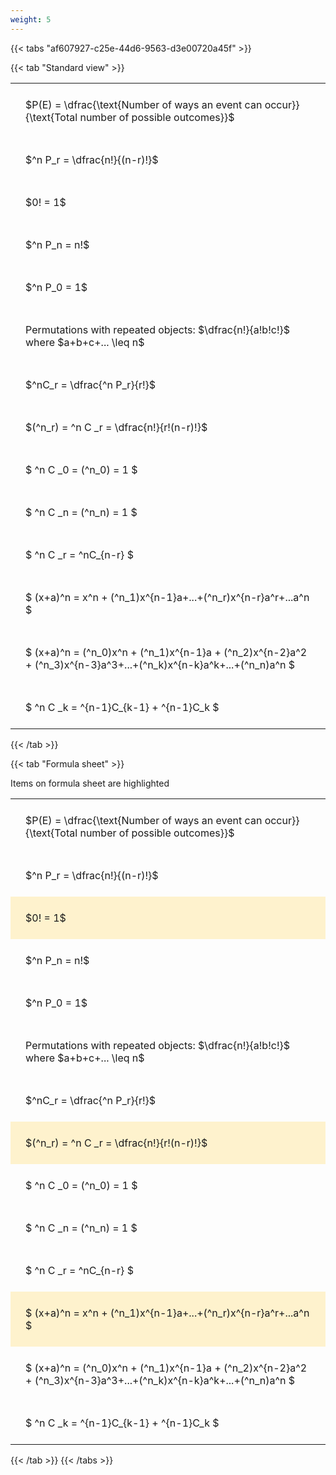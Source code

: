```yaml
---
weight: 5
---
```


{{< tabs "af607927-c25e-44d6-9563-d3e00720a45f" >}}

{{< tab "Standard view" >}}

<style type="text/css">
#T_3b385 th.col_heading {
  text-align: left;
  font-size: 1em;
}
#T_3b385 td {
  text-align: left;
  font-size: 1em;
  padding: 1.5em;
}
</style>
<table id="T_3b385">
  <thead>
  </thead>
  <tbody>
    <tr>
      <td id="T_3b385_row0_col0" class="data row0 col0" >$P(E) = \dfrac{\text{Number of ways an event can occur}}{\text{Total number of possible outcomes}}$</td>
    </tr>
    <tr>
      <td id="T_3b385_row1_col0" class="data row1 col0" >$^n P_r = \dfrac{n!}{(n-r)!}$</td>
    </tr>
    <tr>
      <td id="T_3b385_row2_col0" class="data row2 col0" >$0! = 1$</td>
    </tr>
    <tr>
      <td id="T_3b385_row3_col0" class="data row3 col0" >$^n P_n = n!$</td>
    </tr>
    <tr>
      <td id="T_3b385_row4_col0" class="data row4 col0" >$^n P_0 = 1$</td>
    </tr>
    <tr>
      <td id="T_3b385_row5_col0" class="data row5 col0" >Permutations with repeated objects: $\dfrac{n!}{a!b!c!}$ where $a+b+c+... \leq n$</td>
    </tr>
    <tr>
      <td id="T_3b385_row6_col0" class="data row6 col0" >$^nC_r = \dfrac{^n P_r}{r!}$</td>
    </tr>
    <tr>
      <td id="T_3b385_row7_col0" class="data row7 col0" >$(^n_r) = ^n C _r = \dfrac{n!}{r!(n-r)!}$</td>
    </tr>
    <tr>
      <td id="T_3b385_row8_col0" class="data row8 col0" >$ ^n C _0 = (^n_0) = 1 $</td>
    </tr>
    <tr>
      <td id="T_3b385_row9_col0" class="data row9 col0" >$ ^n C _n = (^n_n) = 1 $</td>
    </tr>
    <tr>
      <td id="T_3b385_row10_col0" class="data row10 col0" >$ ^n C _r = ^nC_{n-r} $</td>
    </tr>
    <tr>
      <td id="T_3b385_row11_col0" class="data row11 col0" >$ (x+a)^n = x^n + (^n_1)x^{n-1}a+...+(^n_r)x^{n-r}a^r+...a^n    $</td>
    </tr>
    <tr>
      <td id="T_3b385_row12_col0" class="data row12 col0" >$ (x+a)^n = (^n_0)x^n + (^n_1)x^{n-1}a + (^n_2)x^{n-2}a^2 + (^n_3)x^{n-3}a^3+...+(^n_k)x^{n-k}a^k+...+(^n_n)a^n $</td>
    </tr>
    <tr>
      <td id="T_3b385_row13_col0" class="data row13 col0" >$ ^n C _k = ^{n-1}C_{k-1} + ^{n-1}C_k $</td>
    </tr>
  </tbody>
</table>
{{< /tab >}}

{{< tab "Formula sheet" >}}

Items on formula sheet are highlighted 
<br>
<style type="text/css">
#T_ba73f th.col_heading {
  text-align: left;
  font-size: 1em;
}
#T_ba73f td {
  text-align: left;
  font-size: 1em;
  padding: 1.5em;
}
#T_ba73f_row0_col0, #T_ba73f_row1_col0, #T_ba73f_row3_col0, #T_ba73f_row4_col0, #T_ba73f_row5_col0, #T_ba73f_row6_col0, #T_ba73f_row8_col0, #T_ba73f_row9_col0, #T_ba73f_row10_col0, #T_ba73f_row12_col0, #T_ba73f_row13_col0 {
  background-color: rgba(0,0,0,0);
}
#T_ba73f_row2_col0, #T_ba73f_row7_col0, #T_ba73f_row11_col0 {
  background-color: rgba(255,194,10, 0.2);
}
</style>
<table id="T_ba73f">
  <thead>
  </thead>
  <tbody>
    <tr>
      <td id="T_ba73f_row0_col0" class="data row0 col0" >$P(E) = \dfrac{\text{Number of ways an event can occur}}{\text{Total number of possible outcomes}}$</td>
    </tr>
    <tr>
      <td id="T_ba73f_row1_col0" class="data row1 col0" >$^n P_r = \dfrac{n!}{(n-r)!}$</td>
    </tr>
    <tr>
      <td id="T_ba73f_row2_col0" class="data row2 col0" >$0! = 1$</td>
    </tr>
    <tr>
      <td id="T_ba73f_row3_col0" class="data row3 col0" >$^n P_n = n!$</td>
    </tr>
    <tr>
      <td id="T_ba73f_row4_col0" class="data row4 col0" >$^n P_0 = 1$</td>
    </tr>
    <tr>
      <td id="T_ba73f_row5_col0" class="data row5 col0" >Permutations with repeated objects: $\dfrac{n!}{a!b!c!}$ where $a+b+c+... \leq n$</td>
    </tr>
    <tr>
      <td id="T_ba73f_row6_col0" class="data row6 col0" >$^nC_r = \dfrac{^n P_r}{r!}$</td>
    </tr>
    <tr>
      <td id="T_ba73f_row7_col0" class="data row7 col0" >$(^n_r) = ^n C _r = \dfrac{n!}{r!(n-r)!}$</td>
    </tr>
    <tr>
      <td id="T_ba73f_row8_col0" class="data row8 col0" >$ ^n C _0 = (^n_0) = 1 $</td>
    </tr>
    <tr>
      <td id="T_ba73f_row9_col0" class="data row9 col0" >$ ^n C _n = (^n_n) = 1 $</td>
    </tr>
    <tr>
      <td id="T_ba73f_row10_col0" class="data row10 col0" >$ ^n C _r = ^nC_{n-r} $</td>
    </tr>
    <tr>
      <td id="T_ba73f_row11_col0" class="data row11 col0" >$ (x+a)^n = x^n + (^n_1)x^{n-1}a+...+(^n_r)x^{n-r}a^r+...a^n    $</td>
    </tr>
    <tr>
      <td id="T_ba73f_row12_col0" class="data row12 col0" >$ (x+a)^n = (^n_0)x^n + (^n_1)x^{n-1}a + (^n_2)x^{n-2}a^2 + (^n_3)x^{n-3}a^3+...+(^n_k)x^{n-k}a^k+...+(^n_n)a^n $</td>
    </tr>
    <tr>
      <td id="T_ba73f_row13_col0" class="data row13 col0" >$ ^n C _k = ^{n-1}C_{k-1} + ^{n-1}C_k $</td>
    </tr>
  </tbody>
</table>
{{< /tab >}}
{{< /tabs >}}